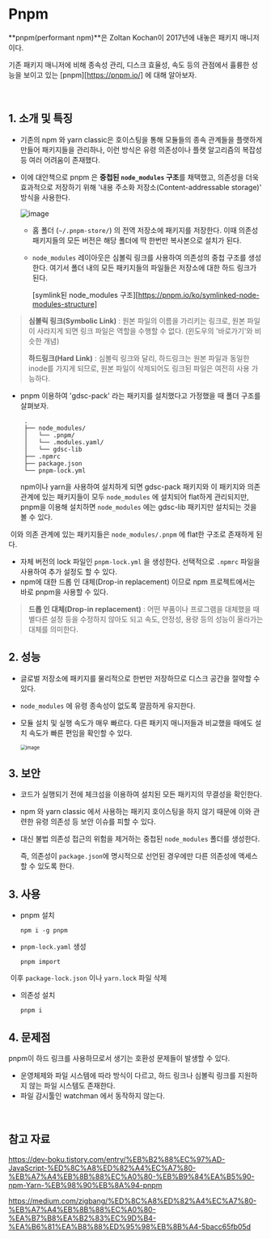 # Pnpm

**pnpm(performant npm)**은 Zoltan Kochan이 2017년에 내놓은 패키지 매니저이다.

기존 패키지 매니저에 비해 종속성 관리, 디스크 효율성, 속도 등의 관점에서 휼륭한 성능을 보이고 있는 [pnpm][https://pnpm.io/] 에 대해 알아보자.

<br />

## 1. 소개 및 특징

- 기존의 npm 와 yarn classic은 호이스팅을 통해 모듈들의 종속 관계들을 플랫하게 만들어 패키지들을 관리하나, 이런 방식은 유령 의존성이나 플랫 알고리즘의 복잡성 등 여러 어려움이 존재했다.

- 이에 대안책으로 pnpm 은 **중첩된 `node_modules` 구조**를 채택했고, 의존성을 더욱 효과적으로 저장하기 위해 '내용 주소화 저장소(Content-addressable storage)' 방식을 사용한다.

  ![image](https://user-images.githubusercontent.com/67703882/218006980-0d3f16a2-f6c7-4680-a140-7668e7890f15.png)

  - 홈 폴더 (`~/.pnpm-store/`) 의 전역 저장소에 패키지를 저장한다. 이때 의존성 패키지들의 모든 버전은 해당 폴더에 딱 한번만 복사본으로 설치가 된다.

  - `node_modules` 레이아웃은 심볼릭 링크를 사용하여 의존성의 중첩 구조를 생성한다. 여기서 폴더 내의 모든 패키지들의 파일들은 저장소에 대한 하드 링크가 된다.

    [symlink된 node_modules 구조][https://pnpm.io/ko/symlinked-node-modules-structure]

> **심볼릭 링크(Symbolic Link)** : 원본 파일의 이름을 가리키는 링크로, 원본 파일이 사라지게 되면 링크 파일은 역할을 수행할 수 없다. (윈도우의 '바로가기'와 비슷한 개념)
>
> **하드링크(Hard Link)** : 심볼릭 링크와 달리, 하드링크는 원본 파일과 동일한 inode를 가지게 되므로, 원본 파일이 삭제되어도 링크된 파일은 여전히 사용 가능하다.

- pnpm 이용하여 'gdsc-pack' 라는 패키지를 설치했다고 가정했을 때 폴더 구조를 살펴보자.

  ```
   .
   ├── node_modules/
   │   └── .pnpm/
   │   └── .modules.yaml/
   │   └── gdsc-lib
   ├── .npmrc
   ├── package.json
   └── pnpm-lock.yml
  ```

  npm이나 yarn을 사용하여 설치하게 되면 gdsc-pack 패키지와 이 패키지와 의존 관계에 있는 패키지들이 모두 `node_modules` 에 설치되어 flat하게 관리되지만, pnpm을 이용해 설치하면 `node_modules` 에는 gdsc-lib 패키지만 설치되는 것을 볼 수 있다.

​ 이와 의존 관계에 있는 패키지들은 `node_modules/.pnpm` 에 flat한 구조로 존재하게 된다.

- 자체 버전의 lock 파일인 `pnpm-lock.yml` 을 생성한다. 선택적으로 `.npmrc` 파일을 사용하여 추가 설정도 할 수 있다.
- npm에 대한 드롭 인 대체(Drop-in replacement) 이므로 npm 프로젝트에서는 바로 pnpm을 사용할 수 있다.

> **드롭 인 대체(Drop-in replacement)** : 어떤 부품이나 프로그램을 대체했을 때 별다른 설정 등을 수정하지 않아도 되고 속도, 안정성, 용량 등의 성능이 올라가는 대체를 의미한다.

## 2. 성능

- 글로벌 저장소에 패키지를 물리적으로 한번만 저장하므로 디스크 공간을 절약할 수 있다.
- `node_modules` 에 유령 종속성이 없도록 깔끔하게 유지한다.

- 모듈 설치 및 실행 속도가 매우 빠르다. 다른 패키지 매니저들과 비교했을 때에도 설치 속도가 빠른 편임을 확인할 수 있다.

  <img src="https://user-images.githubusercontent.com/67703882/218030605-52bbb5bc-84f9-448f-b921-b7128feec12e.png" alt="image" style="zoom:67%;" />

## 3. 보안

- 코드가 실행되기 전에 체크섬을 이용하여 설치된 모든 패키지의 무결성을 확인한다.

- npm 와 yarn classic 에서 사용하는 패키지 호이스팅을 하지 않기 때문에 이와 관련한 유령 의존성 등 보안 이슈를 피할 수 있다.

- 대신 불법 의존성 접근의 위험을 제거하는 중첩된 `node_modules` 폴더를 생성한다.

  즉, 의존성이 `package.json`에 명시적으로 선언된 경우에만 다른 의존성에 액세스할 수 있도록 한다.

## 3. 사용

- pnpm 설치

  ```
  npm i -g pnpm
  ```

- `pnpm-lock.yaml` 생성

  ```
  pnpm import
  ```

​ 이후 `package-lock.json` 이나 `yarn.lock` 파일 삭제

- 의존성 설치

  ```
  pnpm i
  ```

## 4. 문제점

pnpm이 하드 링크를 사용하므로서 생기는 호환성 문제들이 발생할 수 있다.

- 운영체제와 파일 시스템에 따라 방식이 다르고, 하드 링크나 심볼릭 링크를 지원하지 않는 파일 시스템도 존재한다.
- 파일 감시툴인 watchman 에서 동작하지 않는다.

<br />

## 참고 자료

https://dev-boku.tistory.com/entry/%EB%B2%88%EC%97%AD-JavaScript-%ED%8C%A8%ED%82%A4%EC%A7%80-%EB%A7%A4%EB%8B%88%EC%A0%80-%EB%B9%84%EA%B5%90-npm-Yarn-%EB%98%90%EB%8A%94-pnpm

https://medium.com/zigbang/%ED%8C%A8%ED%82%A4%EC%A7%80-%EB%A7%A4%EB%8B%88%EC%A0%80-%EA%B7%B8%EA%B2%83%EC%9D%B4-%EA%B6%81%EA%B8%88%ED%95%98%EB%8B%A4-5bacc65fb05d
